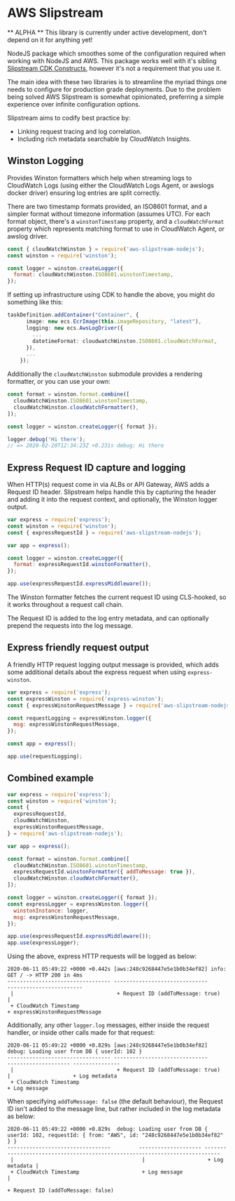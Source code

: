 # AWS Slipstream

** ALPHA ** This library is currently under active development, don't depend on it for anything yet!

NodeJS package which smoothes some of the configuration required when working with NodeJS and AWS. This package works well with it's sibling [Slipstream CDK Constructs](https://github.com/elseano/cdk-microservice-constructs), however it's not a requirement that you use it.

The main idea with these two libraries is to streamline the myriad things one needs to configure for production grade deployments. Due to the problem being solved AWS Slipstream is somewhat opinionated, preferring a simple experience over infinite configuration options.

Slipstream aims to codify best practice by:

- Linking request tracing and log correlation.
- Including rich metadata searchable by CloudWatch Insights.

## Winston Logging

Provides Winston formatters which help when streaming logs to CloudWatch Logs (using either the CloudWatch Logs Agent, or awslogs docker driver) ensuring log entries are split correctly.

There are two timestamp formats provided, an ISO8601 format, and a simpler format without timezone information (assumes UTC). For each format object, there's a `winstonTimestamp` property, and a `cloudWatchFormat` property which represents matching format to use in CloudWatch Agent, or awslog driver.

```javascript
const { cloudWatchWinston } = require('aws-slipstream-nodejs');
const winston = require('winston');

const logger = winston.createLogger({
  format: cloudWatchWinston.ISO8601.winstonTimestamp,
});
```

If setting up infrastructure using CDK to handle the above, you might do something like this:

```typescript
taskDefinition.addContainer("Container", {
      image: new ecs.EcrImage(this.imageRepository, "latest"),
      logging: new ecs.AwsLogDriver({
        ...
        datetimeFormat: cloudwatchWinston.ISO8601.cloudWatchFormat,
      }),
      ...
    });
```

Additionally the `cloudWatchWinston` submodule provides a rendering formatter, or you can use your own:

```javascript
const format = winston.format.combine([
  cloudWatchWinston.ISO8601.winstonTimestamp,
  cloudWatchWinston.cloudWatchFormatter(),
]);

const logger = winston.createLogger({ format });

logger.debug('Hi there');
// => 2020-02-20T12:34:23Z +0.231s debug: Hi there
```

## Express Request ID capture and logging

When HTTP(s) request come in via ALBs or API Gateway, AWS adds a Request ID header. Slipstream helps handle this by capturing the header and adding it into the request context, and optionally, the Winston logger output.

```javascript
var express = require('express');
const winston = require('winston');
const { expressRequestId } = require('aws-slipstream-nodejs');

var app = express();

const logger = winston.createLogger({
  format: expressRequestId.winstonFormatter(),
});

app.use(expressRequestId.expressMiddleware());
```

The Winston formatter fetches the current request ID using CLS-hooked, so it works throughout a request call chain.

The Request ID is added to the log entry metadata, and can optionally prepend the requests into the log message.

## Express friendly request output

A friendly HTTP request logging output message is provided, which adds some additional details about the express request when using `express-winston`.

```javascript
var express = require('express');
const expressWinston = require('express-winston');
const { expressWinstonRequestMessage } = require('aws-slipstream-nodejs');

const requestLogging = expressWinston.logger({
  msg: expressWinstonRequestMessage,
});

const app = express();

app.use(requestLogging);
```

## Combined example

```javascript
var express = require('express');
const winston = require('winston');
const {
  expressRequestId,
  cloudWatchWinston,
  expressWinstonRequestMessage,
} = require('aws-slipstream-nodejs');

var app = express();

const format = winston.format.combine([
  cloudWatchWinston.ISO8601.winstonTimestamp,
  expressRequestId.winstonFormatter({ addToMessage: true }),
  cloudWatchWinston.cloudWatchFormatter(),
]);

const logger = winston.createLogger({ format });
const expressLogger = expressWinston.logger({
  winstonInstance: logger,
  msg: expressWinstonRequestMessage,
});

app.use(expressRequestId.expressMiddleware());
app.use(expressLogger);
```

Using the above, express HTTP requests will be logged as below:

```
2020-06-11 05:49:22 +0000 +0.442s [aws:248c9268447e5e1b0b34ef82] info: GET / -> HTTP 200 in 4ms
--------------------------------- ------------------------------       ------------------------
 |                                 + Request ID (addToMessage: true)    |
 + CloudWatch Timestamp                                                 + expressWinstonRequestMessage

```

Additionally, any other `logger.log` messages, either inside the request handler, or inside other calls made for that request:

```
2020-06-11 05:49:22 +0000 +0.829s [aws:248c9268447e5e1b0b34ef82] debug: Loading user from DB { userId: 102 }
--------------------------------- ------------------------------        -------------------- ---------------
 |                                 + Request ID (addToMessage: true)     |                    + Log metadata
 + CloudWatch Timestamp                                                  + Log message

```

When specifying `addToMessage: false` (the default behaviour), the Request ID isn't added to the message line, but rather included in the log metadata as below:

```
2020-06-11 05:49:22 +0000 +0.829s  debug: Loading user from DB { userId: 102, requestId: { from: "AWS", id: "248c9268447e5e1b0b34ef82" } }
---------------------------------         -------------------- ---------------------------------------------------------------------------
 |                                         |                    + Log metadata |
 + CloudWatch Timestamp                    + Log message                       |
                                                                               + Request ID (addToMessage: false)
```
